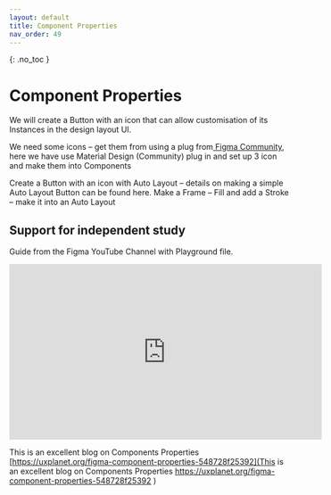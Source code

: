 ```yaml
---
layout: default
title: Component Properties
nav_order: 49
---
```


{: .no_toc }

# Component Properties

We will create a Button with an icon that can allow customisation of its Instances in the design layout UI.

We need some icons – get them from using a plug from[ Figma Community](https://help.figma.com/hc/en-us/articles/360038510693-Guide-to-the-Figma-Community), here we have use Material Design (Community) plug in and set up 3 icon and make them into Components

Create a Button with an icon with Auto Layout – details on making a simple Auto Layout Button can be found here. 
Make a Frame – Fill and add a Stroke – make it into an Auto Layout


## Support for independent study

Guide from the Figma YouTube Channel with Playground file.

<iframe width="560" height="315" src="https://www.youtube.com/embed/iIq8FLt1hUY" title="YouTube video player" frameborder="0" allow="accelerometer; autoplay; clipboard-write; encrypted-media; gyroscope; picture-in-picture" allowfullscreen></iframe>

This is an excellent blog on Components Properties
[https://uxplanet.org/figma-component-properties-548728f25392](This is an excellent blog on Components Properties
https://uxplanet.org/figma-component-properties-548728f25392
)








